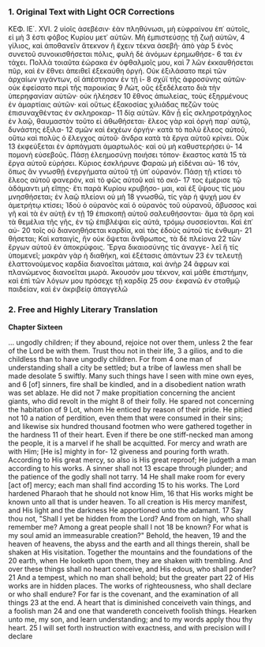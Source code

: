### 1. Original Text with Light OCR Corrections

ΚΕΦ. ΙΕ΄. XVI.
2 υἱοῖς ἀσεβέσιν· ἐὰν πληθύνωσι, μὴ εὐφραίνου ἐπ᾿ αὐτοῖς, εἰ μὴ
3 ἐστι φόβος Κυρίου μετ᾿ αὐτῶν. Μὴ ἐμπιστεύσῃς τῇ ζωῇ αὐτῶν,
4 γίλιος, καὶ ἀποθανεῖν ἄτεκνον ἢ ἔχειν τέκνα ἀσεβῆ· ἀπὸ γὰρ
5 ἑνὸς συνετοῦ συνοικισθήσεται πόλις, φυλὴ δὲ ἀνόμων ἐρημωθήσε-
6 ται ἐν τάχει. Πολλὰ τοιαῦτα ἑώρακα ἐν ὀφθαλμοῖς μου, καὶ
7 λῶν ἐκκαυθήσεται πῦρ, καὶ ἐν ἔθνει ἀπειθεῖ ἐξεκαύθη ὀργή. Οὐκ
   ἐξιλάσατο περὶ τῶν ἀρχαίων γιγάντων, οἳ ἀπέστησαν ἐν τῇ ἰ-
8 σχύϊ τῆς ἀφροσύνης αὐτῶν· οὐκ ἐφείσατο περὶ τῆς παροικίας
9 Λὼτ, οὓς ἐξεδέλεατο διὰ τὴν ὑπερηφανίαν αὐτῶν· οὐκ ἠλέησεν
10 ἔθνος ἀπωλείας, τοὺς ἐξηρμένους ἐν ἁμαρτίαις αὐτῶν· καὶ οὕτως
    ἑξακοσίας χιλιάδας πεζῶν τοὺς ἐπισυναχθέντας ἐν σκληροκαρ-
11 δίᾳ αὐτῶν. Κἂν ᾖ εἷς σκληροτράχηλος ἐν λαῷ, θαυμαστὸν τοῦτο
    εἰ ἀθωθήσεται· ἔλεος γὰρ καὶ ὀργὴ παρ᾿ αὐτῷ, δυνάστης ἐξιλα-
12 σμῶν καὶ ἐκχέων ὀργήν· κατὰ τὸ πολὺ ἔλεος αὐτοῦ, οὕτω καὶ
    πολὺς ὁ ἔλεγχος αὐτοῦ· ἄνδρα κατὰ τὰ ἔργα αὐτοῦ κρίνει. Οὐκ
13 ἐκφεύξεται ἐν ἁρπάγματι ἁμαρτωλός· καὶ οὐ μὴ καθυστερήσει ὑ-
14 πομονὴ εὐσεβοῦς. Πάσῃ ἐλεημοσύνῃ ποιήσει τόπον· ἕκαστος κατὰ
15 τὰ ἔργα αὐτοῦ εὑρήσει. Κύριος ἐσκλήρυνε Φαραὼ μὴ εἰδέναι αὐ-
16 τόν, ὅπως ἂν γνωσθῇ ἐνεργήματα αὐτοῦ τῇ ὑπ᾿ οὐρανόν. Πάσῃ
    τῇ κτίσει τὸ ἔλεος αὐτοῦ φανερόν, καὶ τὸ φῶς αὐτοῦ καὶ τὸ σκό-
17 τος ἐμέρισε τῷ ἀδάμαντι μὴ εἴπῃς· ἔτι παρὰ Κυρίου κρυβήσο-
    μαι, καὶ ἐξ ὕψους τίς μου μνησθήσεται; ἐν λαῷ πλείονι οὐ μὴ
18 γνωσθῶ, τίς γὰρ ἡ ψυχή μου ἐν ἀμετρήτῳ κτίσει; Ἰδοὺ ὁ οὐρανὸς
    καὶ ὁ οὐρανὸς τοῦ οὐρανοῦ, ἄβυσσος καὶ γῆ καὶ τὰ ἐν αὐτῇ ἐν τῇ
19 ἐπισκοπῇ αὐτοῦ σαλευθήσονται· ἅμα τὰ ὄρη καὶ τὰ θεμέλια τῆς
    γῆς, ἐν τῷ ἐπιβλέψαι εἰς αὐτά, τρόμῳ συσσείονται. Καὶ ἐπ᾿ αὐ-
20 τοῖς οὐ διανοηθήσεται καρδία, καὶ τὰς ἐδοὺς αὐτοῦ τίς ἐνθυμη-
21 θήσεται; Καὶ καταιγὶς, ἣν οὐκ ὄψεται ἄνθρωπος, τὰ δὲ πλείονα
22 τῶν ἔργων αὐτοῦ ἐν ἀποκρύφοις. Ἔργα δικαιοσύνης τίς ἀναγγε-
    λεῖ ἤ τίς ὑπομενεῖ; μακρὰν γὰρ ἡ διαθήκη, καὶ ἐξέτασις ἁπάντων
23 ἐν τελευτῇ ἐλαττονούμενος καρδία διανοεῖται μάταια, καὶ ἀνὴρ
24 ἄφρων καὶ πλανώμενος διανοεῖται μωρά. Ἀκουσόν μου τέκνον,
    καὶ μάθε ἐπιστήμην, καὶ ἐπὶ τῶν λόγων μου πρόσεχε τῇ καρδίᾳ
25 σου· ἐκφανῶ ἐν σταθμῷ παιδείαν, καὶ ἐν ἀκριβείᾳ ἀπαγγελῶ

### 2. Free and Highly Literary Translation

**Chapter Sixteen**

... ungodly children; if they abound, rejoice not over them, unless 2
the fear of the Lord be with them. Trust thou not in their life, 3
a gilios, and to die childless than to have ungodly children. For from 4
one man of understanding shall a city be settled; but a tribe of lawless men shall be made desolate 5
swiftly. Many such things have I seen with mine own eyes, and 6
[of] sinners, fire shall be kindled, and in a disobedient nation wrath was set ablaze. He did not 7
make propitiation concerning the ancient giants, who did revolt in the might 8
of their folly. He spared not concerning the habitation of 9
Lot, whom He enticed by reason of their pride. He pitied not 10
a nation of perdition, even them that were consumed in their sins; and likewise
six hundred thousand footmen who were gathered together in the hardness 11
of their heart. Even if there be one stiff-necked man among the people, it is a marvel
if he shall be acquitted. For mercy and wrath are with Him; [He is] mighty in for- 12
giveness and pouring forth wrath. According to His great mercy, so also is
His great reproof; He judgeth a man according to his works. A sinner shall not 13
escape through plunder; and the patience of the godly shall not tarry. 14
He shall make room for every [act of] mercy; each man shall find according 15
to his works. The Lord hardened Pharaoh that he should not know Him, 16
that His works might be known unto all that is under heaven. To all 
creation is His mercy manifest, and His light and the darkness He apportioned unto the adamant. 17
Say thou not, "Shall I yet be hidden from the Lord?
And from on high, who shall remember me? Among a great people shall I not 18
be known? For what is my soul amid an immeasurable creation?" Behold, the heaven, 19
and the heaven of heavens, the abyss and the earth and all things therein,
shall be shaken at His visitation. Together the mountains and the foundations of the 20
earth, when He looketh upon them, they are shaken with trembling. And over these things shall
no heart conceive, and His edous, who shall ponder? 21
And a tempest, which no man shall behold; but the greater part 22
of His works are in hidden places. The works of righteousness, who shall declare
or who shall endure? For far is the covenant, and the examination of all things 23
at the end. A heart that is diminished conceiveth vain things, and a foolish man 24
and one that wandereth conceiveth foolish things. Hearken unto me, my son,
and learn understanding; and to my words apply thou thy heart. 25
I will set forth instruction with exactness, and with precision will I declare